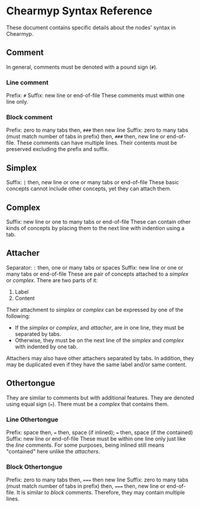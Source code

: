 # Chearmyp Syntax Reference
These document contains specific details about the nodes' syntax in Chearmyp.

## Comment
In general, comments must be denoted with a pound sign (`#`).

### Line comment
Prefix: `#`
Suffix: new line or end-of-file
These comments must within one line only.

### Block comment
Prefix: zero to many tabs then, `###` then new line
Suffix: zero to many tabs (must match number of tabs in prefix) then, `###` then, new line or
			end-of-file.
These comments can have multiple lines. Their contents must be preserved excluding the prefix and
suffix.

## Simplex
Suffix: `|` then, new line or one or many tabs or end-of-file
These basic concepts cannot include other concepts, yet they can attach them.

## Complex
Suffix: new line or one to many tabs or end-of-file
These can contain other kinds of concepts by placing them to the next line with indention using a
tab.

## Attacher
Separator: `:` then, one or many tabs or spaces
Suffix: new line or one or many tabs or end-of-file
These are pair of concepts attached to a *simplex* or *complex*. There are two parts of it:
1. Label
2. Content

Their attachment to *simplex* or *complex* can be expressed by one of the following:
- If the *simplex* or *complex*, and *attacher*, are in one line, they must be separated by tabs.
- Otherwise, they must be on the next line of the *simplex* and *complex* with indented by one tab.

Attachers may also have other attachers separated by tabs. In addition, they may be duplicated even
if they have the same label and/or same content.

## Othertongue
They are similar to comments but with additional features. They are denoted using equal sign (`=`).
There must be a *complex* that contains them.

### Line Othertongue
Prefix: space then, `=` then, space (if inlined); `=` then, space (if the contained)
Suffix: new line or end-of-file
These must be within one line only just like the *line* comments. For some purposes, being inlined
still means "contained" here unlike the *attachers*.

### Block Othertongue
Prefix: zero to many tabs then, `===` then new line
Suffix: zero to many tabs (must match number of tabs in prefix) then, `===` then, new line or
			end-of-file.
It is similar to *block* comments. Therefore, they may contain multiple lines.
